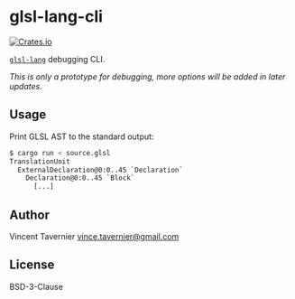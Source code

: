 # glsl-lang-cli

[![Crates.io](https://img.shields.io/crates/v/glsl-lang-cli)](https://crates.io/crates/glsl-lang-cli)

[`glsl-lang`](https://crates.io/crates/glsl-lang) debugging CLI.

*This is only a prototype for debugging, more options will be added in later updates.*

## Usage

Print GLSL AST to the standard output:
```bash
$ cargo run < source.glsl
TranslationUnit
  ExternalDeclaration@0:0..45 `Declaration`
    Declaration@0:0..45 `Block`
      [...]
```

## Author

Vincent Tavernier <vince.tavernier@gmail.com>

## License

BSD-3-Clause

